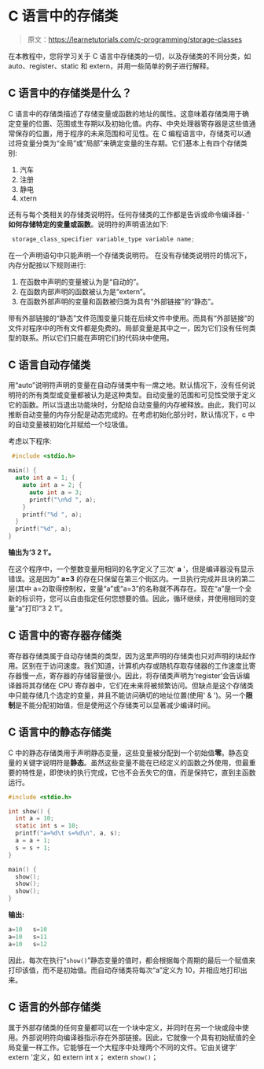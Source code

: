 # C 语言中的存储类

> 原文：<https://learnetutorials.com/c-programming/storage-classes>

在本教程中，您将学习关于 C 语言中存储类的一切，以及存储类的不同分类，如 auto、register、static 和 extern，并用一些简单的例子进行解释。

## C 语言中的存储类是什么？

C 语言中的存储类描述了存储变量或函数的地址的属性。这意味着存储类用于确定变量的位置、范围或生存期以及初始化值。内存、中央处理器寄存器是这些值通常保存的位置，用于程序的未来范围和可见性。在 C 编程语言中，存储类可以通过将变量分类为“全局”或“局部”来确定变量的生存期。它们基本上有四个存储类别:

1.  汽车
2.  注册
3.  静电
4.  xtern

还有与每个类相关的存储类说明符。任何存储类的工作都是告诉或命令编译器- ' **如何存储特定的变量或函数**。说明符的声明语法如下:

```c
 storage_class_specifier variable_type variable name; 

```

在一个声明语句中只能声明一个存储类说明符。
在没有存储类说明符的情况下，内存分配按以下规则进行:

1.  在函数中声明的变量被认为是“自动的”。
2.  在函数内部声明的函数被认为是“extern”。
3.  在函数外部声明的变量和函数被归类为具有“外部链接”的“静态”。

带有外部链接的“静态”文件范围变量只能在后续文件中使用。而具有“外部链接”的文件对程序中的所有文件都是免费的。局部变量是其中之一，因为它们没有任何类型的联系。所以它们只能在声明它们的代码块中使用。

## C 语言自动存储类

用“auto”说明符声明的变量在自动存储类中有一席之地。默认情况下，没有任何说明符的所有类型或变量都被认为是这种类型。自动变量的范围和可见性受限于定义它的函数。所以当退出功能块时，分配给自动变量的内存被释放。由此，我们可以推断自动变量的内存分配是动态完成的。在考虑初始化部分时，默认情况下，c 中的自动变量被初始化并赋给一个垃圾值。

考虑以下程序:

```c
 #include <stdio.h>

main() {
  auto int a = 1; {
    auto int a = 2; {
      auto int a = 3;
      printf("\n%d ", a);
    }
    printf("%d ", a);
  }
  printf("%d", a);
} 

```

**输出为‘3 2 1’。**

在这个程序中，一个整数变量用相同的名字定义了三次' **a** '，但是编译器没有显示错误。这是因为“ **a=3** 的存在只保留在第三个街区内。一旦执行完成并且块的第二层(其中 a=2)取得控制权，变量“a”或“a=3”的名称就不再存在。现在“a”是一个全新的标识符，您可以自由指定任何您想要的值。因此，循环继续，并使用相同的变量“a”打印“3 2 1”。

## C 语言中的寄存器存储类

寄存器存储类属于自动存储类的类型，因为这里声明的存储类也只对声明的块起作用。区别在于访问速度。我们知道，计算机内存或随机存取存储器的工作速度比寄存器慢一点，寄存器的存储容量很小。因此，将存储类声明为‘register’会告诉编译器将其存储在 CPU 寄存器中，它们在未来将被频繁访问。但缺点是这个存储类中只能存储几个选定的变量，并且不能访问确切的地址位置(使用' & ')。另一个**限制**是不能分配初始值，但是使用这个存储类可以显著减少编译时间。

## C 语言中的静态存储类

C 中的静态存储类用于声明静态变量，这些变量被分配到一个初始值**零**。静态变量的关键字说明符是**静态**。虽然这些变量不能在已经定义的函数之外使用，但最重要的特性是，即使块的执行完成，它也不会丢失它的值，而是保持它，直到主函数运行。

```c
#include <stdio.h>

int show() {
  int a = 10;
  static int s = 10;
  printf("a=%d\t s=%d\n", a, s);
  a = a + 1;
  s = s + 1;
}

main() {
  show();
  show();
  show();
} 

```

**输出:**

```c
a=10   s=10
a=10   s=11
a=10   s=12 
```

因此，每次在执行“`show()`”静态变量的值时，都会根据每个周期的最后一个赋值来打印该值，而不是初始值。而自动存储类将每次“a”定义为 10，并相应地打印出来。

## C 语言的外部存储类

属于外部存储类的任何变量都可以在一个块中定义，并同时在另一个块或段中使用。外部说明符向编译器指示存在外部链接。因此，它就像一个具有初始赋值的全局变量一样工作。它能够在一个大程序中处理两个不同的文件。它由关键字' extern '定义，如
extern int x；
extern `show()`；